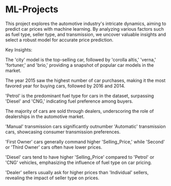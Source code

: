 # ML-Projects
This project explores the automotive industry's intricate dynamics, aiming to predict car prices with machine learning. By analyzing various factors such as fuel type, seller type, and transmission, we uncover valuable insights and select a robust model for accurate price prediction.

Key Insights:

The 'city' model is the top-selling car, followed by 'corolla altis,' 'verna,' 'fortuner,' and 'brio,' providing a snapshot of popular car models in the market.

The year 2015 saw the highest number of car purchases, making it the most favored year for buying cars, followed by 2016 and 2014.

'Petrol' is the predominant fuel type for cars in the dataset, surpassing 'Diesel' and 'CNG,' indicating fuel preference among buyers.

The majority of cars are sold through dealers, underscoring the role of dealerships in the automotive market.

'Manual' transmission cars significantly outnumber 'Automatic' transmission cars, showcasing consumer transmission preferences.

'First Owner' cars generally command higher 'Selling_Price,' while 'Second' or 'Third Owner' cars often have lower prices.

'Diesel' cars tend to have higher 'Selling_Price' compared to 'Petrol' or 'CNG' vehicles, emphasizing the influence of fuel type on car pricing.

'Dealer' sellers usually ask for higher prices than 'Individual' sellers, revealing the impact of seller type on prices.
